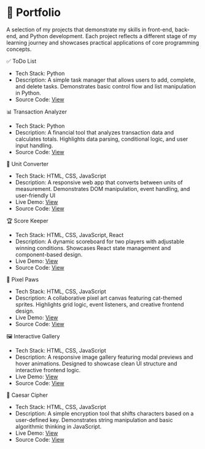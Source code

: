 # 📁 Portfolio

A selection of my projects that demonstrate my skills in front-end, back-end, and Python development. Each project reflects a different stage of my learning journey and showcases practical applications of core programming concepts.


✅ ToDo List
- Tech Stack: Python
- Description: A simple task manager that allows users to add, complete, and delete tasks. Demonstrates basic control flow and list manipulation in Python.  
- Source Code: [View](https://mimo.org/web/shared/6947703)  


📊 Transaction Analyzer
- Tech Stack: Python
- Description: A financial tool that analyzes transaction data and calculates totals. Highlights data parsing, conditional logic, and user input handling.  
- Source Code: [View](https://mimo.org/web/shared/6984545)  


🔄 Unit Converter
- Tech Stack: HTML, CSS, JavaScript
- Description: A responsive web app that converts between units of measurement. Demonstrates DOM manipulation, event handling, and user-friendly UI
- Live Demo: [View](https://c2f5gb.mimo.run/index.html)
- Source Code: [View](https://mimo.org/web/shared/6419992)  


🏆 Score Keeper
- Tech Stack: HTML, CSS, JavaScript, React
- Description: A dynamic scoreboard for two players with adjustable winning conditions. Showcases React state management and component-based design.  
- Live Demo: [View](https://tsae0v.mimo.run/)
- Source Code: [View](https://mimo.org/web/shared/6667891)  


🐾 Pixel Paws
- Tech Stack: HTML, CSS, JavaScript
- Description: A collaborative pixel art canvas featuring cat-themed sprites. Highlights grid logic, event listeners, and creative frontend design.  
- Live Demo: [View](https://tzp4ra.mimo.run/index.html)
- Source Code: [View](https://mimo.org/web/shared/6626147)  


🖼️ Interactive Gallery  
- Tech Stack: HTML, CSS, JavaScript
- Description:  A responsive image gallery featuring modal previews and hover animations. Designed to showcase clean UI structure and interactive frontend logic.  
- Live Demo: [View](https://c2f5gb.mimo.run/index.html)  
- Source Code: [View](https://mimo.org/web/shared/6426645)

🔐 Caesar Cipher  
- Tech Stack: HTML, CSS, JavaScript
- Description: A simple encryption tool that shifts characters based on a user-defined key. Demonstrates string manipulation and basic algorithmic thinking in JavaScript.  
- Live Demo: [View](https://dp8f5n.mimo.run/index.html)
- Source Code: [View](https://mimo.org/web/shared/6555381)





